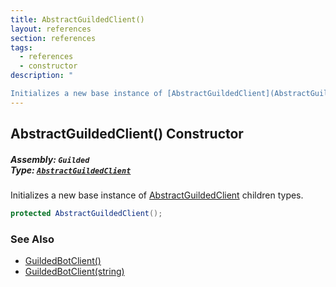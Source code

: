 ```yaml
---
title: AbstractGuildedClient()
layout: references
section: references
tags:
  - references
  - constructor
description: "

Initializes a new base instance of [AbstractGuildedClient](AbstractGuildedClient 'Guilded.AbstractGuildedClient') children types."
---
```


## AbstractGuildedClient() Constructor
##### **Assembly:** `Guilded`<br/>**Type:** [`AbstractGuildedClient`](AbstractGuildedClient 'Guilded.AbstractGuildedClient')

Initializes a new base instance of [AbstractGuildedClient](AbstractGuildedClient 'Guilded.AbstractGuildedClient') children types.

```csharp
protected AbstractGuildedClient();
```

### See Also
- [GuildedBotClient()](GuildedBotClient.GuildedBotClient() 'Guilded.GuildedBotClient.GuildedBotClient()')
- [GuildedBotClient(string)](GuildedBotClient.GuildedBotClient(string) 'Guilded.GuildedBotClient.GuildedBotClient(string)')